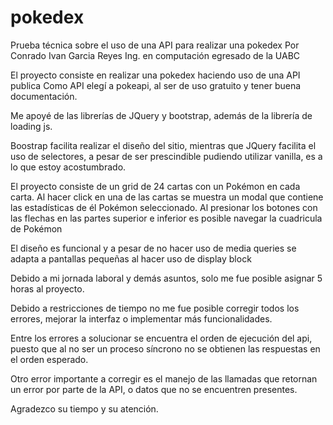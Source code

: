 # pokedex
Prueba técnica sobre el uso de una API para realizar una pokedex
Por Conrado Ivan Garcia Reyes
Ing. en computación egresado de la UABC

El proyecto consiste en realizar una pokedex haciendo uso de una API publica
Como API elegí a pokeapi, al ser de uso gratuito y tener buena documentación. 

Me apoyé de las librerías de JQuery y bootstrap, además de la librería de loading js. 

Boostrap facilita realizar el diseño del sitio, mientras que JQuery facilita el uso de selectores, 
a pesar de ser prescindible pudiendo utilizar vanilla, es a lo que estoy acostumbrado.  

El proyecto consiste de un grid de 24 cartas con un Pokémon en cada carta. 
Al hacer click en una de las cartas se muestra un modal que contiene las estadísticas 
de él Pokémon seleccionado. 
Al presionar los botones con las flechas en las partes superior e inferior es posible navegar 
la cuadricula de Pokémon

El diseño es funcional y a pesar de no hacer uso de media queries se adapta a pantallas pequeñas
al hacer uso de display block 

Debido a mi jornada laboral y demás asuntos, solo me fue posible asignar 5 horas al proyecto. 

Debido a restricciones de tiempo no me fue posible corregir todos los errores, mejorar la interfaz 
o implementar más funcionalidades. 

Entre los errores a solucionar se encuentra el orden de ejecución del api, puesto que al no ser 
un proceso síncrono no se obtienen las respuestas en el orden esperado. 

Otro error importante a corregir es el manejo de las llamadas que retornan un error por parte de la API, 
o datos que no se encuentren presentes.

Agradezco su tiempo y su atención.



